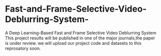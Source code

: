 # Fast-and-Frame-Selective-Video-Deblurring-System-
A Deep Learning-Based Fast and Frame Selective Video Deblurring System  
This project results will be published in one of the major journals,the paper is under review. we will upload our project code and datasets to this reprosatory soon.
